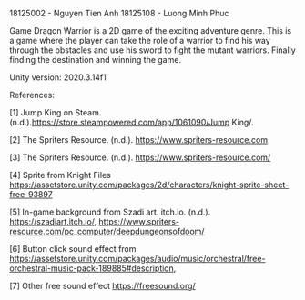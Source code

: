 18125002 - Nguyen Tien Anh
18125108 - Luong Minh Phuc

Game Dragon Warrior is a 2D game of the exciting adventure genre. This is a game where the player can take the role of a warrior to find his way through the obstacles and use his sword to fight the mutant warriors. Finally finding the destination and winning the game.

Unity version: 2020.3.14f1

References:

[1] Jump King on Steam. (n.d.).https://store.steampowered.com/app/1061090/Jump King/. 

[2] The Spriters Resource. (n.d.). https://www.spriters-resource.com 

[3] The Spriters Resource. (n.d.). https://www.spriters-resource.com/

[4] Sprite from Knight Files https://assetstore.unity.com/packages/2d/characters/knight-sprite-sheet-free-93897

[5] In-game background from Szadi art. itch.io. (n.d.). https://szadiart.itch.io/, https://www.spriters-resource.com/pc_computer/deepdungeonsofdoom/

[6] Button click sound effect from https://assetstore.unity.com/packages/audio/music/orchestral/free-orchestral-music-pack-189885#description, 

[7] Other free sound effect https://freesound.org/






